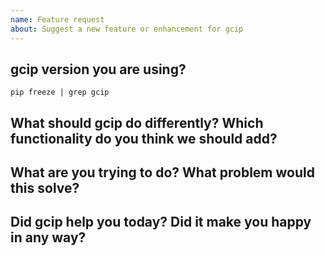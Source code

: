 ```yaml
---
name: Feature request
about: Suggest a new feature or enhancement for gcip
---
```

<!--Inspired by https://github.com/restic/restic-->
<!--

Welcome! - We kindly ask you to fill out the issue template below.

NOTE: Not filling out the issue template needs a good reason, as otherwise it
may take a lot longer to find the problem, not to mention it can take up a lot
more time which can otherwise be spent on development. Please also take the
time to help us debug the issue by collecting relevant information, even if
it doesn't seem to be relevant to you. Thanks!

Thanks for understanding, and for contributing to the project!

-->


gcip version you are using?
-----------------------------
`pip freeze | grep gcip`

What should gcip do differently? Which functionality do you think we should add?
----------------------------------------------------------------------------------
<!--
Please describe the feature you'd like us to add here.
-->


What are you trying to do? What problem would this solve?
---------------------------------------------------------
<!--
This section should contain a brief description what you're trying to do, which
would be possible after implementing the new feature.
-->

Did gcip help you today? Did it make you happy in any way?
------------------------------------------------------------
<!--
Answering this question is not required, but if you have anything positive to share, please do so here!
Idea by Joey Hess, https://joeyh.name/blog/entry/two_holiday_stories/
-->
